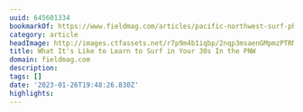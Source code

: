 ```yaml
---
uuid: 645601334
bookmarkOf: https://www.fieldmag.com/articles/pacific-northwest-surf-photography?mc_cid=69eb44bb09
category: article
headImage: http://images.ctfassets.net/r7p9m4b1iqbp/2nqp3msaenGMpmzPTRMWJY/50acf837ebff52cbaee82e3194a70894/Josh-Poehlein-PNW-Bad-Surfers-hero.jpg?w=1000
title: What It's Like to Learn to Surf in Your 30s In the PNW
domain: fieldmag.com
description:
tags: []
date: '2023-01-26T19:48:26.830Z'
highlights:
---
```




